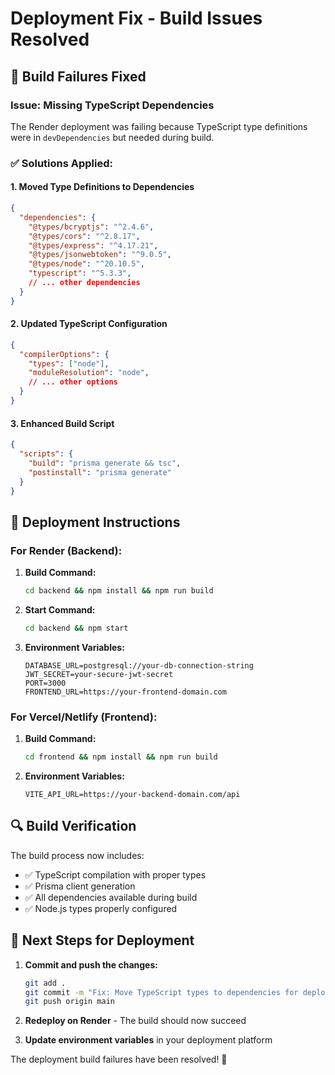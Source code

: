 # Deployment Fix - Build Issues Resolved

## 🔧 Build Failures Fixed

### Issue: Missing TypeScript Dependencies
The Render deployment was failing because TypeScript type definitions were in `devDependencies` but needed during build.

### ✅ Solutions Applied:

#### 1. **Moved Type Definitions to Dependencies**
```json
{
  "dependencies": {
    "@types/bcryptjs": "^2.4.6",
    "@types/cors": "^2.8.17", 
    "@types/express": "^4.17.21",
    "@types/jsonwebtoken": "^9.0.5",
    "@types/node": "^20.10.5",
    "typescript": "^5.3.3",
    // ... other dependencies
  }
}
```

#### 2. **Updated TypeScript Configuration**
```json
{
  "compilerOptions": {
    "types": ["node"],
    "moduleResolution": "node",
    // ... other options
  }
}
```

#### 3. **Enhanced Build Script**
```json
{
  "scripts": {
    "build": "prisma generate && tsc",
    "postinstall": "prisma generate"
  }
}
```

## 🚀 Deployment Instructions

### For Render (Backend):

1. **Build Command:**
   ```bash
   cd backend && npm install && npm run build
   ```

2. **Start Command:**
   ```bash
   cd backend && npm start
   ```

3. **Environment Variables:**
   ```env
   DATABASE_URL=postgresql://your-db-connection-string
   JWT_SECRET=your-secure-jwt-secret
   PORT=3000
   FRONTEND_URL=https://your-frontend-domain.com
   ```

### For Vercel/Netlify (Frontend):

1. **Build Command:**
   ```bash
   cd frontend && npm install && npm run build
   ```

2. **Environment Variables:**
   ```env
   VITE_API_URL=https://your-backend-domain.com/api
   ```

## 🔍 Build Verification

The build process now includes:
- ✅ TypeScript compilation with proper types
- ✅ Prisma client generation
- ✅ All dependencies available during build
- ✅ Node.js types properly configured

## 📝 Next Steps for Deployment

1. **Commit and push the changes:**
   ```bash
   git add .
   git commit -m "Fix: Move TypeScript types to dependencies for deployment"
   git push origin main
   ```

2. **Redeploy on Render** - The build should now succeed

3. **Update environment variables** in your deployment platform

The deployment build failures have been resolved! 🎉
